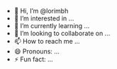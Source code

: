 - 👋 Hi, I’m @lorimbh
- 👀 I’m interested in ...
- 🌱 I’m currently learning ...
- 💞️ I’m looking to collaborate on ...
- 📫 How to reach me ...
- 😄 Pronouns: ...
- ⚡ Fun fact: ...

<!---
lorimbh/lorimbh is a ✨ special ✨ repository because its `README.md` (this file) appears on your GitHub profile.
You can click the Preview link to take a look at your changes.
--->
